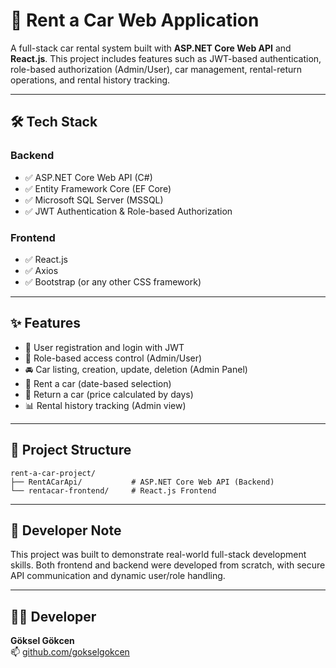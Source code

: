 # 🚗 Rent a Car Web Application

A full-stack car rental system built with **ASP.NET Core Web API** and **React.js**. This project includes features such as JWT-based authentication, role-based authorization (Admin/User), car management, rental-return operations, and rental history tracking.

---

## 🛠 Tech Stack

### Backend
- ✅ ASP.NET Core Web API (C#)
- ✅ Entity Framework Core (EF Core)
- ✅ Microsoft SQL Server (MSSQL)
- ✅ JWT Authentication & Role-based Authorization

### Frontend
- ✅ React.js
- ✅ Axios
- ✅ Bootstrap (or any other CSS framework)

---

## ✨ Features

- 🔐 User registration and login with JWT
- 👥 Role-based access control (Admin/User)
- 🚘 Car listing, creation, update, deletion (Admin Panel)
- 📅 Rent a car (date-based selection)
- 🔄 Return a car (price calculated by days)
- 📊 Rental history tracking (Admin view)

---

## 📁 Project Structure

```
rent-a-car-project/
├── RentACarApi/           # ASP.NET Core Web API (Backend)
└── rentacar-frontend/     # React.js Frontend
```

---



## 🧠 Developer Note

This project was built to demonstrate real-world full-stack development skills. Both frontend and backend were developed from scratch, with secure API communication and dynamic user/role handling.

---

## 👨‍💻 Developer

**Göksel Gökcen**  
📫 [github.com/gokselgokcen](https://github.com/gokselgokcen)



